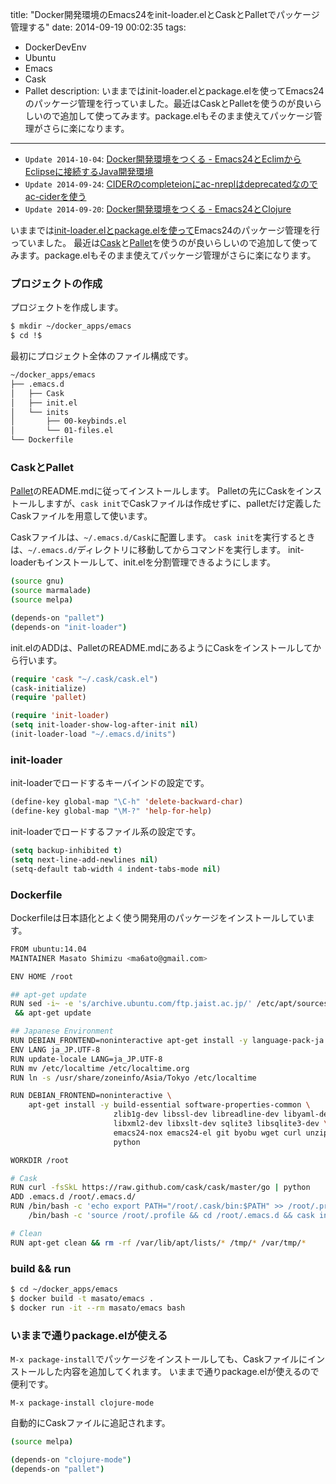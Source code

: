 title: "Docker開発環境のEmacs24をinit-loader.elとCaskとPalletでパッケージ管理する"
date: 2014-09-19 00:02:35
tags:
 - DockerDevEnv
 - Ubuntu
 - Emacs
 - Cask
 - Pallet
description: いままではinit-loader.elとpackage.elを使ってEmacs24のパッケージ管理を行っていました。最近はCaskとPalletを使うのが良いらしいので追加して使ってみます。package.elもそのまま使えてパッケージ管理がさらに楽になります。
---

* `Update 2014-10-04`: [Docker開発環境をつくる - Emacs24とEclimからEclipseに接続するJava開発環境](/2014/10/04/docker-devenv-emacs24-eclim-java/)
* `Update 2014-09-24`: [CIDERのcompleteionにac-nreplはdeprecatedなのでac-ciderを使う](/2014/09/24/ac-nrepl-deprecated-using-ac-cider/)
* `Update 2014-09-20`: [Docker開発環境をつくる - Emacs24とClojure](/2014/09/20/docker-devenv-emacs24-clojure/)

いままでは[init-loader.elとpackage.elを使って](/2014/04/27/emacs-init/)Emacs24のパッケージ管理を行っていました。
最近は[Cask](https://github.com/cask/cask)と[Pallet](https://github.com/rdallasgray/pallet)を使うのが良いらしいので追加して使ってみます。package.elもそのまま使えてパッケージ管理がさらに楽になります。

<!-- more -->


### プロジェクトの作成

プロジェクトを作成します。

``` bash
$ mkdir ~/docker_apps/emacs
$ cd !$
```

最初にプロジェクト全体のファイル構成です。

``` bash
~/docker_apps/emacs
├── .emacs.d
│   ├── Cask
│   ├── init.el
│   └── inits
│       ├── 00-keybinds.el
│       └── 01-files.el
└── Dockerfile
```

### CaskとPallet

[Pallet](https://github.com/rdallasgray/pallet)のREADME.mdに従ってインストールします。
Palletの先にCaskをインストールしますが、`cask init`でCaskファイルは作成せずに、palletだけ定義したCaskファイルを用意して使います。

Caskファイルは、`~/.emacs.d/Cask`に配置します。
`cask init`を実行するときは、`~/.emacs.d/`ディレクトリに移動してからコマンドを実行します。
init-loaderもインストールして、init.elを分割管理できるようにします。

``` bash ~/docker_apps/emacs/.emacs.d/Cask
(source gnu)
(source marmalade)
(source melpa)

(depends-on "pallet")
(depends-on "init-loader")
```

init.elのADDは、PalletのREADME.mdにあるようにCaskをインストールしてから行います。

``` el ~/docker_apps/emacs/.emacs.d/init.el
(require 'cask "~/.cask/cask.el")
(cask-initialize)
(require 'pallet)

(require 'init-loader)
(setq init-loader-show-log-after-init nil)
(init-loader-load "~/.emacs.d/inits")
```

### init-loader

init-loaderでロードするキーバインドの設定です。

``` el ~/docker_apps/emacs/.emacs.d/inits/00-keybinds.el
(define-key global-map "\C-h" 'delete-backward-char)
(define-key global-map "\M-?" 'help-for-help)
```

init-loaderでロードするファイル系の設定です。

``` el ~/docker_apps/emacs/.emacs.d/inits/01-files.el
(setq backup-inhibited t)
(setq next-line-add-newlines nil)
(setq-default tab-width 4 indent-tabs-mode nil)
```

### Dockerfile

Dockerfileは日本語化とよく使う開発用のパッケージをインストールしています。

``` bash ~/docker_apps/emacs/Dockerfile
FROM ubuntu:14.04
MAINTAINER Masato Shimizu <ma6ato@gmail.com>

ENV HOME /root

## apt-get update
RUN sed -i~ -e 's/archive.ubuntu.com/ftp.jaist.ac.jp/' /etc/apt/sources.list \
 && apt-get update

## Japanese Environment
RUN DEBIAN_FRONTEND=noninteractive apt-get install -y language-pack-ja
ENV LANG ja_JP.UTF-8
RUN update-locale LANG=ja_JP.UTF-8
RUN mv /etc/localtime /etc/localtime.org
RUN ln -s /usr/share/zoneinfo/Asia/Tokyo /etc/localtime

RUN DEBIAN_FRONTEND=noninteractive \
    apt-get install -y build-essential software-properties-common \
                       zlib1g-dev libssl-dev libreadline-dev libyaml-dev \
                       libxml2-dev libxslt-dev sqlite3 libsqlite3-dev \
                       emacs24-nox emacs24-el git byobu wget curl unzip tree \
                       python

WORKDIR /root

# Cask
RUN curl -fsSkL https://raw.github.com/cask/cask/master/go | python
ADD .emacs.d /root/.emacs.d/
RUN /bin/bash -c 'echo export PATH="/root/.cask/bin:$PATH" >> /root/.profile' && \
    /bin/bash -c 'source /root/.profile && cd /root/.emacs.d && cask install'

# Clean
RUN apt-get clean && rm -rf /var/lib/apt/lists/* /tmp/* /var/tmp/*
```


### build && run

``` bash
$ cd ~/docker_apps/emacs
$ docker build -t masato/emacs .
$ docker run -it --rm masato/emacs bash
```

### いままで通りpackage.elが使える

`M-x package-install`でパッケージをインストールしても、Caskファイルにインストールした内容を追加してくれます。
いままで通りpackage.elが使えるので便利です。

```
M-x package-install clojure-mode
```

自動的にCaskファイルに追記されます。

``` bash ~/docker_apps/emacs/Cask
(source melpa)

(depends-on "clojure-mode")
(depends-on "pallet")
```

